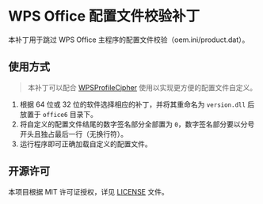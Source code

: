 ﻿# WPS Office 配置文件校验补丁

本补丁用于跳过 WPS Office 主程序的配置文件校验（oem.ini/product.dat）。

## 使用方式

> 本补丁可以配合 [WPSProfileCipher](https://github.com/YukiIsait/WPSProfileCipher) 使用以实现更方便的配置文件自定义。

1. 根据 64 位或 32 位的软件选择相应的补丁，并将其重命名为 `version.dll` 后放置于 `office6` 目录下。
2. 将自定义的配置文件结尾的数字签名部分全部置为 `0`，数字签名部分要以分号开头且独占最后一行（无换行符）。
3. 运行程序即可正确加载自定义的配置文件。

## 开源许可

本项目根据 MIT 许可证授权，详见 [LICENSE](LICENSE.md) 文件。
